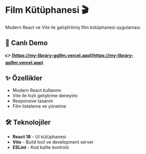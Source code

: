 # Film Kütüphanesi 🎬

Modern React ve Vite ile geliştirilmiş film kütüphanesi uygulaması.

## 🚀 Canlı Demo

**👉 [https://my-library-gg9m.vercel.app](https://my-library-gg9m.vercel.app)**

## ✨ Özellikler

- Modern React kullanımı
- Vite ile hızlı geliştirme deneyimi
- Responsive tasarım
- Film listeleme ve yönetme

## 🛠️ Teknolojiler

- **React 18** - UI kütüphanesi
- **Vite** - Build tool ve development server
- **ESLint** - Kod kalite kontrolü



